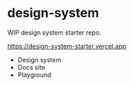 # design-system
WIP design system starter repo.

https://design-system-starter.vercel.app

* Design system
* Docs site
* Playground
